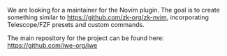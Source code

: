We are looking for a maintainer for the Novim plugin. The goal is to create something similar to https://github.com/zk-org/zk-nvim, incorporating Telescope/FZF presets and custom commands.

The main repository for the project can be found here: https://github.com/iwe-org/iwe
